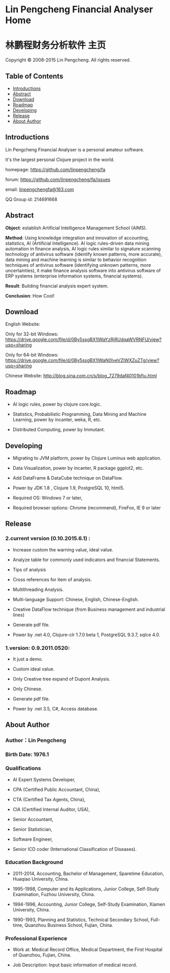 # Lin Pengcheng Financial Analyser Home
# 林鹏程财务分析软件 主页

Copyright © 2008-2015 Lin Pengcheng. All rights reserved.

## Table of Contents
- [Introductions](#Introductions)
- [Abstract](#Abstract)
- [Download](#Download)
- [Roadmap](#Roadmap)
- [Developing](#Developing)
- [Release](#Release)
- [About Author](#About-Author)

## Introductions

Lin Pengcheng Financial Analyser is a personal amateur software.

It's the largest personal Clojure project in the world.

homepage: https://github.com/linpengcheng/fa

forum:    https://github.com/linpengcheng/fa/issues

email: linpengchengfa@163.com

QQ Group id: 214691668

## Abstract

**Object**: establish Artificial Intelligence Management School (AIMS).
    
**Method**: Using knowledge integration and innovation of accounting, statistics, AI (Artificial Intelligence). 
AI logic rules-driven data mining automation in finance analysis, AI logic rules similar to signature scanning 
technology of antivirus software (identify known patterns, more accurate), data mining and machine learning is 
similar to behavior recognition techniques of antivirus software (identifying unknown patterns, more uncertainties),
it make finance analysis software into antivirus software of ERP systems (enterprise information systems, financial 
systems).
    
**Result**: Building financial analysis expert system.
    
**Conclusion**: How Cool!

## Download

English Website:

Only for 32-bit Windows: https://drive.google.com/file/d/0By5ssgBX1IWaYzRjRUdqaWVRNFU/view?usp=sharing

Only for 64-bit Windows: https://drive.google.com/file/d/0By5ssgBX1IWaN0lveVZIWXZuZTg/view?usp=sharing

Chinese Website: http://blog.sina.com.cn/s/blog_7279daf40101bfiu.html

## Roadmap

* AI logic rules, power by clojure core.logic.

* Statistics, Probabilistic Programming, Data Mining and Machine Learning, power by incanter, weka, R, etc.

* Distributed Computing, power by Immutant.

## Developing

* Migrating to JVM platform, power by Clojure Luminus web application.

* Data Visualization, power by incanter, R package ggplot2, etc.

* Add DataFrame & DataCube technique on DataFlow.

* Power by JDK 1.8 , Clojure 1.9, PostgreSQL 10, html5.

* Required OS: Windows 7 or later, 

* Required browser options: Chrome (recommend), FireFox, IE 9  or later

## Release

### 2.current version (0.10.2015.6.1) :

* Increase custom the warning value, ideal value.

* Analyze table for commonly used indicators and financial Statements.

* Tips of analysis

* Cross references for item of analysis.

* Multithreading Analysis.

* Multi-language Support: Chinese, English, Chinese-English.

* Creative DataFlow technique (from Business management and industrial lines)

* Generate pdf file.

* Power by .net 4.0, Clojure-clr 1.7.0 beta 1, PostgreSQL 9.3.7, sqlce 4.0.

### 1.version: 0.9.2011.0520: 

* It just a demo.

* Custom ideal value.

* Only Creative tree expand of Dupont Analysis.

* Only Chinese.

* Generate pdf file.

* Power by .net 3.5, C#, Access database.

## About Author

### Author：Lin Pengcheng 

### Birth Date: 1976.1

### Qualifications

* AI Expert Systems Developer, 

* CPA (Certified Public Accountant, China), 

* CTA (Certified Tax Agents, China),

* CIA (Certified Internal Auditor, USA), 

* Senior Accountant,

* Senior Statistician, 

* Software Engineer,

* Senior ICD coder (International Classification of Diseases).

### Education Background

* 2011-2014, Accounting, Bachelor of Management, Sparetime Education, Huaqiao University, China. 

* 1995-1998, Computer and its Applications, Junior College, Self-Study Examination, Fuzhou University, China. 

* 1994-1996, Accounting, Junior College, Self-Study Examination, Xiamen University,  China.

* 1990-1993, Planning and Statistics, Technical Secondary School, Full-time, Quanzhou Business School, Fujian, China. 

### Professional Experience

* Work at: Medical Record Office, Medical Department, the First Hospital of Quanzhou, Fujian, China. 

* Job Description: Input basic information of medical record.
